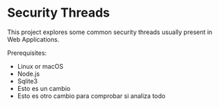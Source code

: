# Security Threads

This project explores some common security threads usually present in Web Applications.

Prerequisites:
- Linux or macOS
- Node.js
- Sqlite3
- Esto es un cambio
- Esto es otro cambio para comprobar si analiza todo
